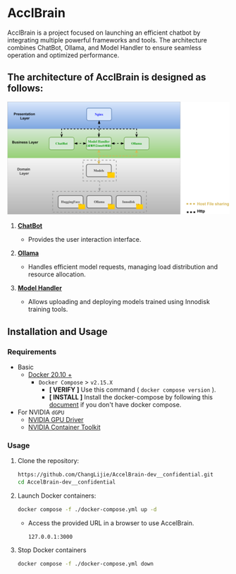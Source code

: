 # AcclBrain

AcclBrain is a project focused on launching an efficient chatbot by integrating multiple powerful frameworks and tools. The architecture combines ChatBot, Ollama, and Model Handler to ensure seamless operation and optimized performance.

## The architecture of AcclBrain is designed as follows:

![](./docs/architecture.svg)

1. [**ChatBot**](https://github.com/open-webui/open-webui)

   -  Provides the user interaction interface.

2. [**Ollama**](https://github.com/ollama/ollama)

   -  Handles efficient model requests, managing load distribution and resource allocation.

3. [**Model Handler**](https://github.com/ChangLijie/model_handler-dev__confidential)

   - Allows uploading and deploying models trained using Innodisk training tools.

## Installation and Usage

### Requirements

* Basic
  * [Docker 20.10 + ](https://docs.docker.com/engine/install/ubuntu/)
    * `Docker Compose` > `v2.15.X`
      * **[ VERIFY ]** Use this command ( `docker compose version` ).
      * **[ INSTALL ]** Install the docker-compose by following this [document](https://docs.docker.com/compose/install/linux/#install-using-the-repository) if you don't have docker compose.
* For NVIDIA `dGPU`
  * [NVIDIA GPU Driver](https://docs.nvidia.com/datacenter/tesla/tesla-installation-notes/index.html)
  * [NVIDIA Container Toolkit](https://docs.nvidia.com/datacenter/cloud-native/container-toolkit/latest/install-guide.html#step-1-install-nvidia-container-toolkit)

### Usage

1. Clone the repository:

   ```bash
   https://github.com/ChangLijie/AccelBrain-dev__confidential.git
   cd AccelBrain-dev__confidential
   ```

2. Launch Docker containers:

   ```bash
   docker compose -f ./docker-compose.yml up -d
   ```
   - Access the provided URL in a browser to use AccelBrain.
        ```
        127.0.0.1:3000
        ```
3. Stop Docker containers
    ```bash
   docker compose -f ./docker-compose.yml down
   ```

